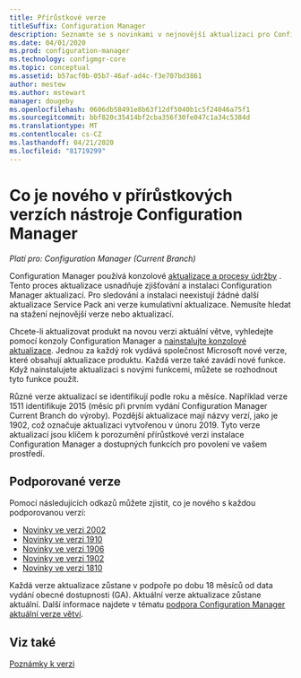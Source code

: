 ```yaml
---
title: Přírůstkové verze
titleSuffix: Configuration Manager
description: Seznamte se s novinkami v nejnovější aktualizaci pro Configuration Manager.
ms.date: 04/01/2020
ms.prod: configuration-manager
ms.technology: configmgr-core
ms.topic: conceptual
ms.assetid: b57acf0b-05b7-46af-ad4c-f3e707bd3861
author: mestew
ms.author: mstewart
manager: dougeby
ms.openlocfilehash: 0606db58491e8b63f12df5040b1c5f24046a75f1
ms.sourcegitcommit: bbf820c35414bf2cba356f30fe047c1a34c5384d
ms.translationtype: MT
ms.contentlocale: cs-CZ
ms.lasthandoff: 04/21/2020
ms.locfileid: "81719299"
---
```

# <a name="whats-new-in-configuration-manager-incremental-versions"></a>Co je nového v přírůstkových verzích nástroje Configuration Manager

*Platí pro: Configuration Manager (Current Branch)*

Configuration Manager používá konzolové [aktualizace a procesy údržby](../../servers/manage/updates.md) . Tento proces aktualizace usnadňuje zjišťování a instalaci Configuration Manager aktualizací. Pro sledování a instalaci neexistují žádné další aktualizace Service Pack ani verze kumulativní aktualizace. Nemusíte hledat na stažení nejnovější verze nebo aktualizací.

Chcete-li aktualizovat produkt na novou verzi aktuální větve, vyhledejte pomocí konzoly Configuration Manager a [nainstalujte konzolové aktualizace](../../servers/manage/install-in-console-updates.md). Jednou za každý rok vydává společnost Microsoft nové verze, které obsahují aktualizace produktu. Každá verze také zavádí nové funkce. Když nainstalujete aktualizaci s novými funkcemi, můžete se rozhodnout tyto funkce použít.

Různé verze aktualizací se identifikují podle roku a měsíce. Například verze 1511 identifikuje 2015 (měsíc při prvním vydání Configuration Manager Current Branch do výroby). Pozdější aktualizace mají názvy verzí, jako je 1902, což označuje aktualizaci vytvořenou v únoru 2019. Tyto verze aktualizací jsou klíčem k porozumění přírůstkové verzi instalace Configuration Manager a dostupných funkcích pro povolení ve vašem prostředí.

## <a name="supported-versions"></a>Podporované verze

Pomocí následujících odkazů můžete zjistit, co je nového s každou podporovanou verzí:

- [Novinky ve verzi 2002](whats-new-in-version-2002.md)  
- [Novinky ve verzi 1910](whats-new-in-version-1910.md)  
- [Novinky ve verzi 1906](whats-new-in-version-1906.md)  
- [Novinky ve verzi 1902](whats-new-in-version-1902.md)  
- [Novinky ve verzi 1810](whats-new-in-version-1810.md)  

Každá verze aktualizace zůstane v podpoře po dobu 18 měsíců od data vydání obecné dostupnosti (GA).  Aktuální verze aktualizace zůstane aktuální. Další informace najdete v tématu [podpora Configuration Manager aktuální verze větví](../../servers/manage/current-branch-versions-supported.md).  

## <a name="see-also"></a>Viz také

[Poznámky k verzi](../../servers/deploy/install/release-notes.md)
